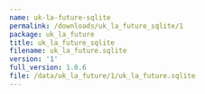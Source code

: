 ```yaml
---
name: uk-la-future-sqlite
permalink: /downloads/uk_la_future_sqlite/1
package: uk_la_future
title: uk_la_future_sqlite
filename: uk_la_future.sqlite
version: '1'
full_version: 1.0.6
file: /data/uk_la_future/1/uk_la_future.sqlite
---
```

